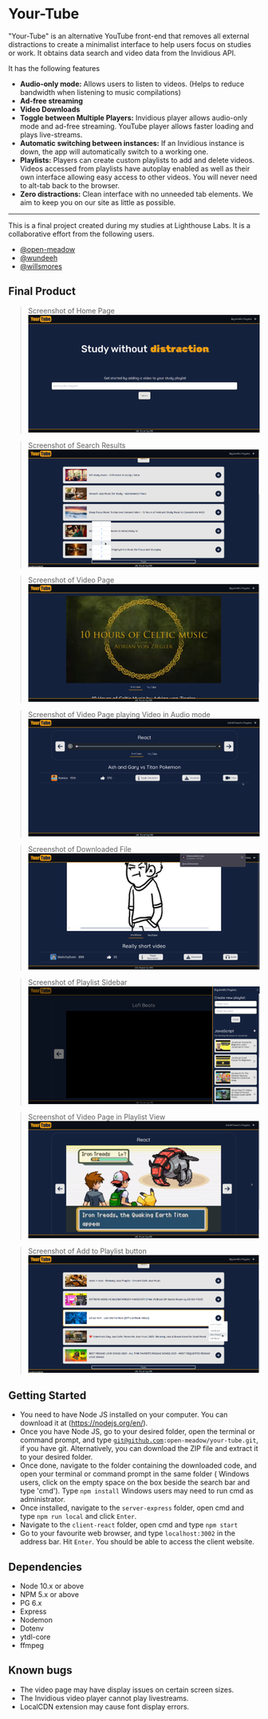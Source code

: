 Your-Tube
=========

"Your-Tube" is an alternative YouTube front-end that removes all external distractions to create a minimalist interface to help users focus on studies or work. It obtains data search and video data from the Invidious API. 

It has the following features
- <b>Audio-only mode:</b> Allows users to listen to videos. (Helps to reduce bandwidth when listening to music compilations)
- <b>Ad-free streaming</b>
- <b>Video Downloads</b>
- <b>Toggle between Multiple Players:</b> Invidious player allows audio-only mode and ad-free streaming. YouTube player allows faster loading and plays live-streams.
- <b>Automatic switching between instances:</b> If an Invidious instance is down, the app will automatically switch to a working one.
- <b>Playlists:</b> Players can create custom playlists to add and delete videos. Videos accessed from playlists have autoplay enabled as well as their own interface allowing easy access to other videos. You will never need to alt-tab back to the browser.
- <b>Zero distractions:</b> Clean interface with no unneeded tab elements. We aim to keep you on our site as little as possible.   

***
This is a final project created during my studies at Lighthouse Labs. It is a collaborative effort from the following users.
 - [@open-meadow](https://github.com/open-meadow)
 - [@wundeeh](https://github.com/wundeeh)
 - [@willsmores](https://github.com/willsmores) 

## Final Product
> Screenshot of Home Page
![screenshot](https://github.com/open-meadow/your-tube/blob/87262de1adb3b7e7bdfa6803a7632f8a6f786cce/docs/home_page.png)

> Screenshot of Search Results
![screenshot](https://github.com/open-meadow/your-tube/blob/87262de1adb3b7e7bdfa6803a7632f8a6f786cce/docs/search_results.png)

> Screenshot of Video Page
![screenshot](https://github.com/open-meadow/your-tube/blob/87262de1adb3b7e7bdfa6803a7632f8a6f786cce/docs/video_page_invidious_video.png)

> Screenshot of Video Page playing Video in Audio mode
![screenshot](https://github.com/open-meadow/your-tube/blob/d1544a6569109e130df89d87fdefd5e0e36cd7c4/docs/video_page_invidious_audio_mode.png)

> Screenshot of Downloaded File
![screenshot](https://github.com/open-meadow/your-tube/blob/d1544a6569109e130df89d87fdefd5e0e36cd7c4/docs/video_page_downloads.png)

> Screenshot of Playlist Sidebar
![screenshot](https://github.com/open-meadow/your-tube/blob/87262de1adb3b7e7bdfa6803a7632f8a6f786cce/docs/playlist_sidebar.png)

> Screenshot of Video Page in Playlist View
![screenshot](https://github.com/open-meadow/your-tube/blob/d1544a6569109e130df89d87fdefd5e0e36cd7c4/docs/video_page_playlist_view.png)

> Screenshot of Add to Playlist button
![screenshot](https://github.com/open-meadow/your-tube/blob/87262de1adb3b7e7bdfa6803a7632f8a6f786cce/docs/add_to_new_playlist.png)

## Getting Started
- You need to have Node JS installed on your computer. You can download it at (https://nodejs.org/en/).
- Once you have Node JS, go to your desired folder, open the terminal or command prompt, and type <code>git@github.com:open-meadow/your-tube.git</code>, if you have git. Alternatively, you can download the ZIP file and extract it to your desired folder.
- Once done, navigate to the folder containing the downloaded code, and open your terminal or command prompt in the same folder ( Windows users, click on the empty space on the box beside the search bar and type 'cmd'). Type `npm install` Windows users may need to run cmd as administrator.
- Once installed, navigate to the `server-express` folder, open cmd and type `npm run local` and click `Enter`.
- Navigate to the `client-react` folder, open cmd and type `npm start`
- Go to your favourite web browser, and type `localhost:3002` in the address bar. Hit `Enter`. You should be able to access the client website.

## Dependencies

- Node 10.x or above
- NPM 5.x or above
- PG 6.x
- Express
- Nodemon
- Dotenv
- ytdl-core
- ffmpeg

## Known bugs

- The video page may have display issues on certain screen sizes.
- The Invidious video player cannot play livestreams.
- LocalCDN extension may cause font display errors.
